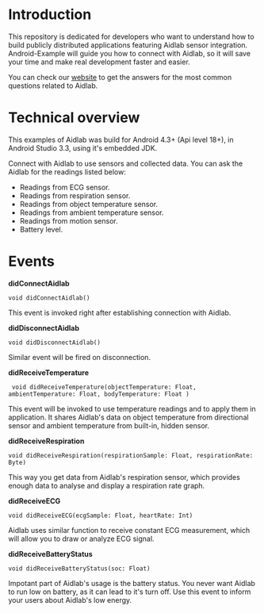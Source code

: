 # Introduction

This repository is dedicated for developers who want to understand how to build publicly distributed applications featuring Aidlab sensor integration. Android-Example will guide you how to connect with Aidlab, so it will save your time and make real development faster and easier. 

You can check our [website](https://www.aidlab.com/developer) to get the answers for the most common questions related to Aidlab.

# Technical overview

This examples of Aidlab was build for Android 4.3+ (Api level 18+), in Android Studio 3.3, using it's embedded JDK.

Connect with Aidlab to use sensors and collected data. You can ask the Aidlab for the readings listed below:

* Readings from ECG sensor.
* Readings from respiration sensor.
* Readings from object temperature sensor.
* Readings from ambient temperature sensor.
* Readings from motion sensor.
* Battery level.

# Events

**didConnectAidlab**

```
void didConnectAidlab()
```

This event is invoked right after establishing connection with Aidlab.

**didDisconnectAidlab**

```
void didDisconnectAidlab()
```

Similar event will be fired on disconnection.

**didReceiveTemperature**

```
 void didReceiveTemperature(objectTemperature: Float, ambientTemperature: Float, bodyTemperature: Float )
```

This event will be invoked to use temperature readings and to apply them in application. It shares Aidlab's data on object temperature from directional sensor and ambient temperature from built-in, hidden sensor.

**didReceiveRespiration**

```
void didReceiveRespiration(respirationSample: Float, respirationRate: Byte)
```

This way you get data from Aidlab's respiration sensor, which provides enough data to analyse and display a respiration rate graph.

**didReceiveECG**

```
void didReceiveECG(ecgSample: Float, heartRate: Int)
```

Aidlab uses similar function to receive constant ECG measurement, which will allow you to draw or analyze ECG signal.

**didReceiveBatteryStatus**

```
void didReceiveBatteryStatus(soc: Float)
```

Impotant part of Aidlab's usage is the battery status. You never want Aidlab to run low on battery, as it can lead to it's turn off. Use this event to inform your users about Aidlab's low energy.
